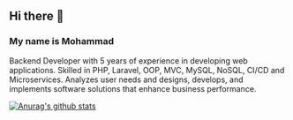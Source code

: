 ## Hi there 👋
### My name is Mohammad
Backend Developer with 5 years of experience in developing web applications. Skilled in PHP, Laravel, OOP, MVC, MySQL, NoSQL, CI/CD and Microservices. Analyzes user needs and designs, develops, and implements software solutions that enhance business performance.


[![Anurag's github stats](https://github-readme-stats.vercel.app/api?username=usermp&show_icons=true&include_all_commits=true&count_private=true&theme=react)](https://github.com/anuraghazra/github-readme-stats)
